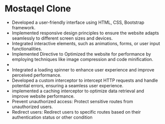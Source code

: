 <h1> Mostaqel Clone </h1>

<ul>
<li> Developed a user-friendly interface using HTML, CSS, Bootstrap framework.</li>
<li> Implemented responsive design principles to ensure the website adapts seamlessly to different screen sizes and devices.</li>
<li> Integrated interactive elements, such as animations, forms, or user input functionalities.</li>
<li> Implemented Directive to Optimized the website for performance by employing techniques like image compression and code minification.<li>
<li> Integrated a loading spinner to enhance user experience and improve perceived performance.</li>
<li> Developed a custom interceptor to intercept HTTP requests and handle potential errors, ensuring a seamless user experience.</li>
<li> implemented a caching interceptor to optimize data retrieval and improve website performance. </li>
<li>  Prevent unauthorized access: Protect sensitive routes from unauthorized users.</li>
<li>Redirect users: Redirect users to specific routes based on their authentication status or other condition  </li>
</ul>

